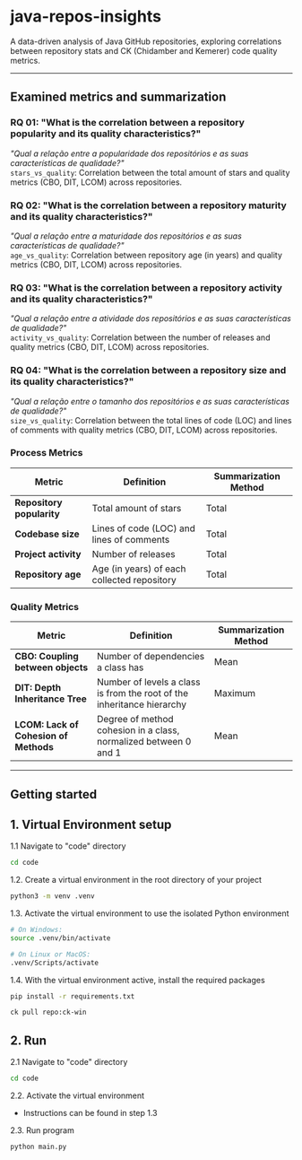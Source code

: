 # java-repos-insights
A data-driven analysis of Java GitHub repositories, exploring correlations between repository stats and CK (Chidamber and Kemerer) code quality metrics.

---

## Examined metrics and summarization

### RQ 01: "What is the correlation between a repository popularity and its quality characteristics?"
*"Qual a relação entre a popularidade dos repositórios e as suas características de qualidade?"*  
`stars_vs_quality`: Correlation between the total amount of stars and quality metrics (CBO, DIT, LCOM) across repositories.

### RQ 02: "What is the correlation between a repository maturity and its quality characteristics?"
*"Qual a relação entre a maturidade dos repositórios e as suas características de qualidade?"*  
`age_vs_quality`: Correlation between repository age (in years) and quality metrics (CBO, DIT, LCOM) across repositories.

### RQ 03: "What is the correlation between a repository activity and its quality characteristics?"
*"Qual a relação entre a atividade dos repositórios e as suas características de qualidade?"*  
`activity_vs_quality`: Correlation between the number of releases and quality metrics (CBO, DIT, LCOM) across repositories.

### RQ 04: "What is the correlation between a repository size and its quality characteristics?"
*"Qual a relação entre o tamanho dos repositórios e as suas características de qualidade?"*  
`size_vs_quality`: Correlation between the total lines of code (LOC) and lines of comments with quality metrics (CBO, DIT, LCOM) across repositories.



### Process Metrics

| Metric           | Definition                                            | Summarization Method |
|------------------|-------------------------------------------------------|----------------------|
| **Repository popularity**| Total amount of stars                         | Total |
| **Codebase size**        | Lines of code (LOC) and lines of comments     | Total |
| **Project activity**     | Number of releases                            | Total |
| **Repository age**       | Age (in years) of each collected repository   | Total |

### Quality Metrics

| Metric | Definition | Summarization Method |
|--------|------------|----------------------|
| **CBO: Coupling between objects** | Number of dependencies a class has | Mean |
| **DIT: Depth Inheritance Tree** | Number of levels a class is from the root of the inheritance hierarchy | Maximum |
| **LCOM: Lack of Cohesion of Methods** | Degree of method cohesion in a class, normalized between 0 and 1 | Mean |



---


## Getting started

## 1. Virtual Environment setup

1.1 Navigate to "code" directory
```bash
cd code
```

1.2. Create a virtual environment in the root directory of your project
```bash
python3 -m venv .venv
```

1.3. Activate the virtual environment to use the isolated Python environment
```bash
# On Windows:
source .venv/bin/activate
```

```bash
# On Linux or MacOS:
.venv/Scripts/activate
```

1.4. With the virtual environment active, install the required packages
```bash
pip install -r requirements.txt
```
```bash
ck pull repo:ck-win
```

## 2. Run

2.1 Navigate to "code" directory
```bash
cd code
```

2.2. Activate the virtual environment
- Instructions can be found in step 1.3

2.3. Run program
```bash
python main.py
```
